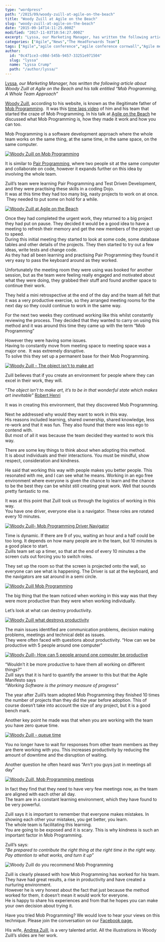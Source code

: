 ```yaml
---
type: "wordpress"
path: "/2015/09/woody-zuill-at-agile-on-the-beach"
title: "Woody Zuill at Agile on the Beach"
slug: "woody-zuill-at-agile-on-the-beach"
date: "2015-09-14T14:11:25.000Z"
modified: "2017-11-03T10:54:27.000Z"
excerpt: "Lyssa, our Marketing Manager, has written the following article about Woody Zuill at Agile on the Beach and his talk entitled “Mob Programming, A Whole Team Approach” Woody Zuill, according to his website, is known as the illegitimate father of Mob Programming.  It was this time laps video of him and his team that started the craze of Mob \[…\]"
categories: ["Agile","News","The Headforwards Team"]
tags: ["Agile","agile conference","agile conference cornwall","Agile methodologies","Agile on the Beach","Agile on the Beach 2015","Mob Programming","pair programming","software development techniques","Woody Zuill","Woody Zuill Mob Programming"]
author:
  id: "0c471ce3-c08d-545b-9457-33251e971504"
  slug: "lyssa"
  name: "Lyssa Crump"
  path: "/author/lyssa/"
---
```

[Lyssa](https://uk.linkedin.com/in/lyssafeecrump), _our Marketing Manager, has written the following article about Woody Zuill at Agile on the Beach and his talk entitled “Mob Programming, A Whole Team Approach”_

[Woody Zuill](https://twitter.com/WoodyZuill), according to his website, is known as the illegitimate father of [Mob Programming](http://mobprogramming.org/).  It was this [time laps video](http://mobprogramming.org/mob-programming-time-lapse-video-a-day-of-mob-programming/) of him and his team that started the craze of Mob Programming. In his talk at [Agile on the Beach](http://agileonthebeach.com/) he discussed what Mob Programming is, how they made it work and how you can too.

Mob Programming is a software development approach where the whole team works on the same thing, at the same time, in the same space, on the same computer.

[![Woody Zuill on Mob Programming](/wp-content/uploads/2015/09/Mob-Programming-Woody-Zuill-at-Agile-on-the-Beach1-225x300.jpg)](/wp-content/uploads/2015/09/Mob-Programming-Woody-Zuill-at-Agile-on-the-Beach1.jpg)

It is similar to [Pair Programming ](http://www.headforwards.com/2015/07/what-is-pair-programming/) where two people sit at the same computer and collaborate on code, however it expands further on this idea by involving the whole team.

Zuill’s team were learning Pair Programming and Test Driven Development, and they were practising these skills in a coding Dojo.  
It was at this time they had too many big, nasty projects to work on at once.  They needed to put some on hold for a while.

[![Woody Zuill at Agile on the Beach](/wp-content/uploads/2015/09/Woody-Zuill-at-Agile-on-the-Beach-big-nasty-projects-300x225.jpg)](/wp-content/uploads/2015/09/Woody-Zuill-at-Agile-on-the-Beach-big-nasty-projects.jpg)

Once they had completed the urgent work, they returned to a big project they had put on pause. They decided it would be a good idea to have a meeting to refresh their memory and get the new members of the project up to speed.  
During this initial meeting they started to look at some code, some database tables and other details of the projects. They then started to try out a few ideas, write tests and change code.  
As they had all been learning and practising Pair Programming they found it very easy to pass the keyboard around as they worked.

Unfortunately the meeting room they were using was booked for another session, but as the team were feeling really engaged and motivated about what they were doing, they grabbed their stuff and found another space to continue their work.

They held a mini retrospective at the end of the day and the team all felt that it was a very productive exercise, so they arranged meeting rooms for the next day so they could continue to work in the same way.

For the next two weeks they continued working like this whilst constantly reviewing the process. They decided that they wanted to carry on using this method and it was around this time they came up with the term “Mob Programming”

However they were having some issues.  
Having to constantly move from meeting space to meeting space was a major one.  It was extremely disruptive.  
To solve this they set up a permanent base for their Mob Programming.

[![Woody Zuill - The object isn't to make art](/wp-content/uploads/2015/09/Woody-Zuill-at-Agile-on-the-Beach-Robert-Henri-quote-225x300.jpg)](/wp-content/uploads/2015/09/Woody-Zuill-at-Agile-on-the-Beach-Robert-Henri-quote.jpg)

Zuill believes that if you create an environment for people where they can excel in their work, they will.

“_The object isn’t to make art, it’s to be in that wonderful state which makes art inevitable_” [Robert Henri](http://www.henrirobert.org/)

It was in creating this environment, that they discovered Mob Programming.

Next he addressed why would they want to work in this way.  
His reasons included learning, shared ownership, shared knowledge, less re-work and that it was fun. They also found that there was less ego to contend with.  
But most of all it was because the team decided they wanted to work this way.

There are some key things to think about when adopting this method.  
It is about individuals and their interactions. You must be mindful, show respect, consideration and kindness.

He said that working this way with people makes you better people. This resonated with me, and I can see what he means. Working in an ego free environment where everyone is given the chance to learn and the chance to be the best they can be whilst still creating great work. Well that sounds pretty fantastic to me.

It was at this point that Zuill took us through the logistics of working in this way.  
You have one driver, everyone else is a navigator. These roles are rotated every 10 minutes.

[![Woody Zuill- Mob Programming Driver Navigator ](/wp-content/uploads/2015/09/Woody-Zuill-at-Agile-on-the-beach-driver-navigator--225x300.jpg)](/wp-content/uploads/2015/09/Woody-Zuill-at-Agile-on-the-beach-driver-navigator-.jpg)

Time is dynamic. If there are 9 of you, waiting an hour and a half could be too long. It depends on how many people are in the team, but 10 minutes is a good place to start.  
Zuills team set up a timer, so that at the end of every 10 minutes a the screen cuts out forcing you to switch roles.

They set up the room so that the screen is projected onto the wall, so everyone can see what is happening. The Driver is sat at the keyboard, and the navigators are sat around in a semi circle.

[![Woody Zuill Mob Programming ](/wp-content/uploads/2015/09/Woody-Zuill-mob-programming-at-Agile-on-the-Beach-300x225.jpg)](/wp-content/uploads/2015/09/Woody-Zuill-mob-programming-at-Agile-on-the-Beach.jpg)

The big thing that the team noticed when working in this way was that they were more productive than they were when working individually.

Let’s look at what can destroy productivity.

[![Woody Zuill what destroys productivity ](/wp-content/uploads/2015/09/Woody-Zuill-at-Agile-on-the-beach-what-destroys-productivity--300x225.jpg)](/wp-content/uploads/2015/09/Woody-Zuill-at-Agile-on-the-beach-what-destroys-productivity-.jpg)

The main issues identified are communication problems, decision making problems, meetings and technical debt as issues.  
They were often faced with questions about productivity. “How can we be productive with 5 people around one computer”

[![Woody Zuill- How can 5 people around one computer be productive](/wp-content/uploads/2015/09/Woody-Zuill-at-Agile-on-the-Beach-productivity--300x225.jpg)](/wp-content/uploads/2015/09/Woody-Zuill-at-Agile-on-the-Beach-productivity-.jpg)

“Wouldn’t it be more productive to have them all working on different things?”  
Zuill says that it is hard to quantify the answer to this but that the Agile Manifesto says  
_“Working Software is the primary measure of progress”_

The year after Zuill’s team adopted Mob Programming they finished 10 times the number of projects than they did the year before adoption. This of course doesn’t take into account the size of any project, but it is a good bench mark.

Another key point he made was that when you are working with the team you have zero queue time.

[![Woody Zuill - queue time ](/wp-content/uploads/2015/09/Woody-Zuill-at-Agile-on-the-Beach-ideal-queue-time-300x225.jpg)](/wp-content/uploads/2015/09/Woody-Zuill-at-Agile-on-the-Beach-ideal-queue-time.jpg)

You no longer have to wait for responses from other team members as they are there working with you. This increases productivity by reducing the amount of downtime and the disruption of waiting.

Another question he often heard was “Arn’t you guys just in meetings all day”

[![Woody Zuill, Mob Programming meetings ](/wp-content/uploads/2015/09/Woody-Zuill-at-Agile-on-the-beach-2015-meetings-300x225.jpg)](/wp-content/uploads/2015/09/Woody-Zuill-at-Agile-on-the-beach-2015-meetings.jpg)

In fact they find that they need to have very few meetings now, as the team are aligned with each other all day.  
The team are in a constant learning environment, which they have found to be very powerful.

Zuill says it is important to remember that everyone makes mistakes. In showing each other your mistakes, you get better, you learn.  
The whole team is facilitating this learning.  
You are going to be exposed and it is scary. This is why kindness is such an important factor in Mob Programming.

Zuill’s says:  
_“Be prepared to contribute the right thing at the right time in the right way._  
_Pay attention to what works, and turn it up”_

![Woody Zuill do you recommend Mob Programming](/wp-content/uploads/2015/09/Woody-Zuill-at-Agile-on-the-Beach-Mob-Programming-300x225.jpg)

Zuill is clearly pleased with how Mob Programming has worked for his team. They have had great results, a rise in productivity and have created a nurturing environment.  
However he is very honest about the fact that just because the method worked for them, it doesn’t mean it would work for everyone.  
He is happy to share his experiences and from that he hopes you can make your own decision about trying it.

Have you tried Mob Programming? We would love to hear your views on this technique. Please join the conversation on our [Facebook page.](https://www.facebook.com/headforwards)

His wife, [Andrea Zuill](http://www.andreazuill.com/), is a very talented artist. All the illustrations in Woody Zuill’s slides are her work.